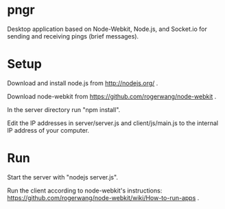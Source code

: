 pngr
====

Desktop application based on Node-Webkit, Node.js, and Socket.io for sending and receiving pings (brief messages).

Setup
=====

Download and install node.js from http://nodejs.org/ .

Download node-webkit from https://github.com/rogerwang/node-webkit .

In the server directory run "npm install".

Edit the IP addresses in server/server.js and client/js/main.js to the internal IP address of your computer.

Run
===

Start the server with "nodejs server.js".

Run the client according to node-webkit's instructions: https://github.com/rogerwang/node-webkit/wiki/How-to-run-apps .
